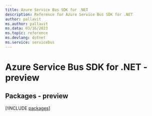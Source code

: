 ```yaml
---
title: Azure Service Bus SDK for .NET
description: Reference for Azure Service Bus SDK for .NET
author: pallavit
ms.author: pallavit
ms.data: 03/16/2023
ms.topic: reference
ms.devlang: dotnet
ms.service: servicebus
---
```

# Azure Service Bus SDK for .NET - preview
## Packages - preview
[!INCLUDE [packages](service-bus-index.md)]